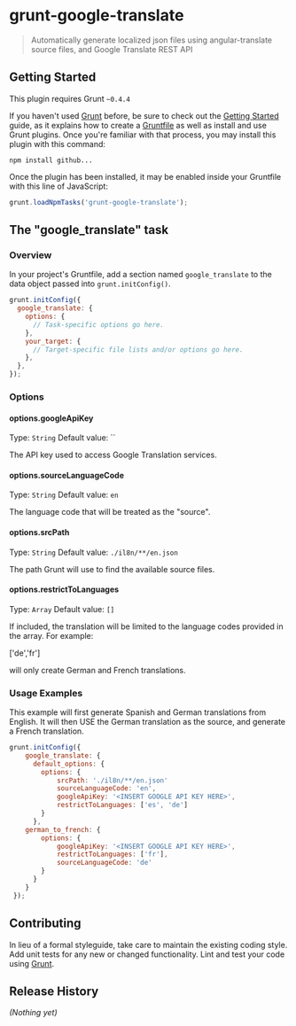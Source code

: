 # grunt-google-translate

> Automatically generate localized json files using angular-translate source files, and Google Translate REST API

## Getting Started
This plugin requires Grunt `~0.4.4`

If you haven't used [Grunt](http://gruntjs.com/) before, be sure to check out the [Getting Started](http://gruntjs.com/getting-started) guide, as it explains how to create a [Gruntfile](http://gruntjs.com/sample-gruntfile) as well as install and use Grunt plugins. Once you're familiar with that process, you may install this plugin with this command:

```shell
npm install github...
```

Once the plugin has been installed, it may be enabled inside your Gruntfile with this line of JavaScript:

```js
grunt.loadNpmTasks('grunt-google-translate');
```

## The "google_translate" task

### Overview
In your project's Gruntfile, add a section named `google_translate` to the data object passed into `grunt.initConfig()`.

```js
grunt.initConfig({
  google_translate: {
    options: {
      // Task-specific options go here.
    },
    your_target: {
      // Target-specific file lists and/or options go here.
    },
  },
});
```

### Options

#### options.googleApiKey
Type: `String`
Default value: ``

The API key used to access Google Translation services.

#### options.sourceLanguageCode
Type: `String`
Default value: `en`

The language code that will be treated as the "source".

#### options.srcPath
Type: `String`
Default value: `./il8n/**/en.json`

The path Grunt will use to find the available source files.

#### options.restrictToLanguages
Type: `Array`
Default value: `[]`

If included, the translation will be limited to the language codes provided in the array.  For example:

['de','fr']

will only create German and French translations.

### Usage Examples

This example will first generate Spanish and German translations from English.  It will then USE the German translation as the source, and generate a French translation.

```js
grunt.initConfig({
    google_translate: {
      default_options: {
        options: {
            srcPath: './il8n/**/en.json'
            sourceLanguageCode: 'en',
            googleApiKey: '<INSERT GOOGLE API KEY HERE>',
            restrictToLanguages: ['es', 'de']
        }
      },
    german_to_french: {
        options: {
            googleApiKey: '<INSERT GOOGLE API KEY HERE>',
            restrictToLanguages: ['fr'],
            sourceLanguageCode: 'de'
        }
      }
    }
 });
```

## Contributing
In lieu of a formal styleguide, take care to maintain the existing coding style. Add unit tests for any new or changed functionality. Lint and test your code using [Grunt](http://gruntjs.com/).

## Release History
_(Nothing yet)_
